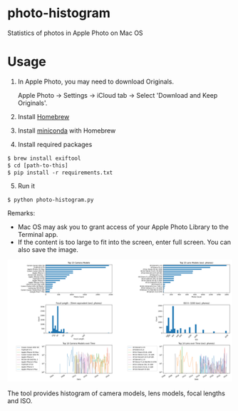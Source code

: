 # photo-histogram
Statistics of photos in Apple Photo on Mac OS

# Usage

1. In Apple Photo, you may need to download Originals. 

   Apple Photo -> Settings -> iCloud tab -> Select 'Download and Keep Originals'.

2. Install [Homebrew](https://brew.sh)

3. Install [miniconda](https://formulae.brew.sh/cask/miniconda) with Homebrew

4. Install required packages

```
$ brew install exiftool
$ cd [path-to-this]
$ pip install -r requirements.txt
```

5. Run it

```
$ python photo-histogram.py
```

Remarks:
- Mac OS may ask you to grant access of your Apple Photo Library to
  the Terminal app.
- If the content is too large to fit into the screen, enter full
  screen. You can also save the image.

![Sample Image](image/histogram.png)

The tool provides histogram of camera models, lens models, focal lengths and ISO. 

